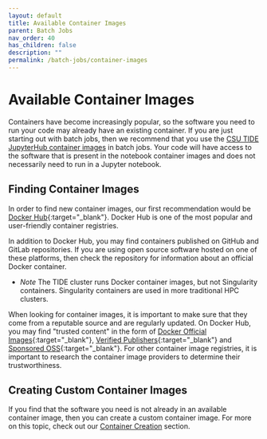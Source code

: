 ```yaml
---
layout: default
title: Available Container Images
parent: Batch Jobs
nav_order: 40
has_children: false
description: ""
permalink: /batch-jobs/container-images
---
```


# Available Container Images
Containers have become increasingly popular, so the software you need to run your code may already have an existing container.
If you are just starting out with batch jobs, then we recommend that you use the [CSU TIDE JupyterHub container images](/jupyterhub/images) in batch jobs.
Your code will have access to the software that is present in the notebook container images and does not necessarily need to run in a Jupyter notebook.

## Finding Container Images
In order to find new container images, our first recommendation would be [Docker Hub](https://hub.docker.com/){:target="_blank"}.
Docker Hub is one of the most popular and user-friendly container registries.

In addition to Docker Hub, you may find containers published on GitHub and GitLab repositories.
If you are using open source software hosted on one of these platforms, then check the repository for information about an official Docker container.
- *Note* The TIDE cluster runs Docker container images, but not Singularity containers. Singularity containers are used in more traditional HPC clusters.

When looking for container images, it is important to make sure that they come from a reputable source and are regularly updated.
On Docker Hub, you may find "trusted content" in the form of [Docker Official Images](https://hub.docker.com/search?image_filter=official){:target="_blank"}, [Verified Publishers](https://hub.docker.com/search?image_filter=store){:target="_blank"} and [Sponsored OSS](https://hub.docker.com/search?image_filter=open_source){:target="_blank"}.
For other container image registries, it is important to research the container image providers to determine their trustworthiness.

## Creating Custom Container Images
If you find that the software you need is not already in an available container image, then you can create a custom container image.
For more on this topic, check out our [Container Creation](/container-creation) section.
